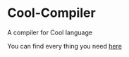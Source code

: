 # Cool-Compiler
A compiler for Cool language


You can find every thing you need [here](https://web.stanford.edu/class/cs143/)

